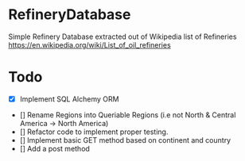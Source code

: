 # RefineryDatabase
Simple Refinery Database extracted out of Wikipedia list of Refineries https://en.wikipedia.org/wiki/List_of_oil_refineries


# Todo
- [X] Implement SQL Alchemy ORM
- [] Rename Regions into Queriable Regions (i.e not North & Central America -> North America)
- [] Refactor code to implement proper testing.
- [] Implement basic GET method based on continent and country
- [] Add a post method